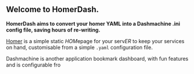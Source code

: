 ## Welcome to HomerDash.

**HomerDash aims to convert your homer YAML into a Dashmachine .ini config file, saving hours of re-writing.**

[Homer](https://github.com/bastienwirtz/homer) is a simple static  *HOM*epage for your serv*ER*  to keep your services on hand, customisable from a simple  `.yaml`  configuration file.

Dashmachine is another application bookmark dashboard, with fun features and is configurable fro

<!--stackedit_data:
eyJoaXN0b3J5IjpbLTg3MTU4MTIxOSwtODk3NDM0ODU5XX0=
-->